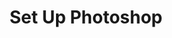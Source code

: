 ---
layout: default-nav
type: card
formsum: 
sortorder: 5
appsused: psd, cc
title: "Set Up Photoshop"
level: setup
brightspace: 
video: 
downloads: "https://www.dropbox.com/s/ahi3vdxl1b5awqq/setup-photoshop.zip?dl=1"
description: "Before we start to use Photoshop, we need to edit settings to make it work better for us."
details: |
  In this unit, we'll go through Photoshop's settings to fine-tune them to suit our needs. We'll also create a custom workspace to manage the application's panels. We'll get rid of that pesky Application Frame in the process.

  <img alt="photoshop-setup-preferences" src="/images/setup-photoshop/photoshop-setup-preferences.jpg">

  We will also load a set of custom keyboard shortcuts. We'll be learning these during the semester. They'll greatly speed up our work, as we gain experience using Photoshop.

  Download and un-compress the file. Navigate to and move the file to this folder. You may or may not need to quit and re-launch Photoshop to see the new set of keyboard shortcuts.

  <img class="size100" alt="setup-photoshop-shortcuts-path" src="/images/setup-photoshop/setup-photoshop-shortcuts-path.jpg">

  ## Preferences

  Download the support files for this page. There are a series of images of Photoshop Preferences panes. Match your settings to these.

  ## Custom Workspace

  Photoshop has many panels. You don't need them all open at once. We always want to open only the panels we need for the job at hand. That's what workspaces are for. They are simply saved sets of open panels.

  Your best bet is to hit Shift-Tab on your keyboard. That will turn off all panels except for Tools and Control. Now we can start from scratch. Go <span class="command">Window > Application Frame</span> then un-check it to turn it off.

  Now turn on these panels from the Window:

  * Layers, Channels, Paths are docked together
  * Colour, Swatches are docked together
  * Adjustments and Properties can be docked together

  Go <span class="command">Window > Workspace > New Workspace...</span> then name it with your name. Uncheck all the checkboxes in the save dialogue. Once you've done this, it will be your default set of panels. My default workspace is simply called AL.

  If you want to add or remove a panel from this set, all you do is make then change, then re-save a new set with the same name. This will over-write your old one.

  If you find yourself needing a whole different set of panels for a specific type of work, go ahead and make new sets.
---